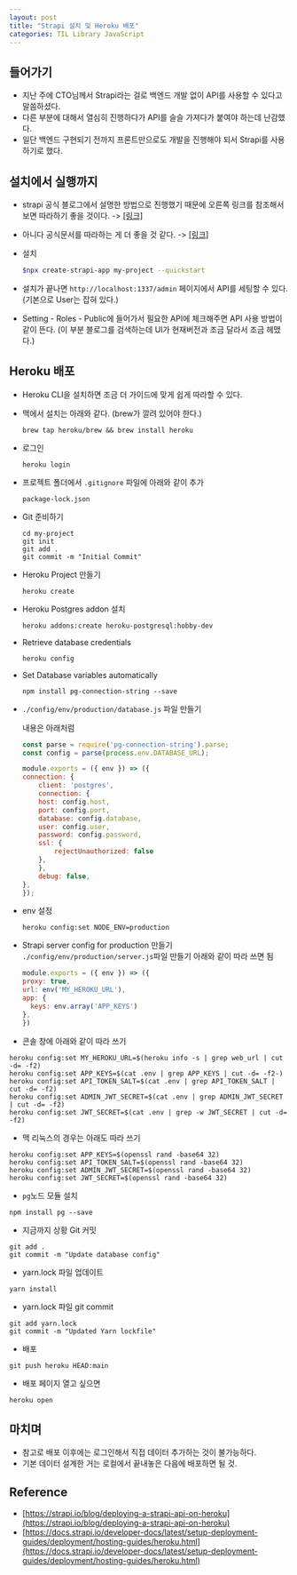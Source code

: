```yaml
---
layout: post
title: "Strapi 설치 및 Heroku 배포"
categories: TIL Library JavaScript
---
```


## 들어가기

- 지난 주에 CTO님께서 Strapi라는 걸로 백엔드 개발 없이 API를 사용할 수 있다고 말씀하셨다.
- 다른 부분에 대해서 열심히 진행하다가 API를 슬슬 가져다가 붙여야 하는데 난감했다.
- 일단 백엔드 구현되기 전까지 프론트만으로도 개발을 진행해야 되서 Strapi를 사용하기로 했다.

## 설치에서 실행까지

- strapi 공식 블로그에서 설명한 방법으로 진행했기 때문에 오른쪽 링크를 참조해서 보면 따라하기 좋을 것이다. -> [[링크]](https://strapi.io/blog/deploying-a-strapi-api-on-heroku)
- 아니다 공식문서를 따라하는 게 더 좋을 것 같다. -> [[링크]](https://docs.strapi.io/developer-docs/latest/setup-deployment-guides/deployment/hosting-guides/heroku.html)

- 설치

  ```bash
  $npx create-strapi-app my-project --quickstart
  ```

- 설치가 끝나면 `http://localhost:1337/admin` 페이지에서 API를 세팅할 수 있다.
  (기본으로 User는 잡혀 있다.)

- Setting - Roles - Public에 들어가서 필요한 API에 체크해주면 API 사용 방법이 같이 뜬다.
  (이 부분 블로그를 검색하는데 UI가 현재버전과 조금 달라서 조금 헤맸다.)

## Heroku 배포

- Heroku CLI을 설치하면 조금 더 가이드에 맞게 쉽게 따라할 수 있다.

- 맥에서 설치는 아래와 같다. (brew가 깔려 있어야 한다.)

  ```
  brew tap heroku/brew && brew install heroku
  ```

- 로그인

  ```
  heroku login
  ```

- 프로젝트 폴더에서 `.gitignore` 파일에 아래와 같이 추가

  ```
  package-lock.json
  ```

- Git 준비하기

  ```
  cd my-project
  git init
  git add .
  git commit -m "Initial Commit"
  ```

- Heroku Project 만들기

  ```
  heroku create
  ```

- Heroku Postgres addon 설치

  ```
  heroku addons:create heroku-postgresql:hobby-dev
  ```

- Retrieve database credentials

  ```
  heroku config
  ```

- Set Database variables automatically

  ```
  npm install pg-connection-string --save
  ```

- `./config/env/production/database.js` 파일 만들기

  내용은 아래처럼

  ```JavaScript
  const parse = require('pg-connection-string').parse;
  const config = parse(process.env.DATABASE_URL);

  module.exports = ({ env }) => ({
  connection: {
      client: 'postgres',
      connection: {
      host: config.host,
      port: config.port,
      database: config.database,
      user: config.user,
      password: config.password,
      ssl: {
          rejectUnauthorized: false
      },
      },
      debug: false,
  },
  });

  ```

- env 설정

  ```
  heroku config:set NODE_ENV=production
  ```

- Strapi server config for production 만들기
  `./config/env/production/server.js`파일 만들기
  아래와 같이 따라 쓰면 됨

  ```JavaScript
  module.exports = ({ env }) => ({
  proxy: true,
  url: env('MY_HEROKU_URL'),
  app: {
    keys: env.array('APP_KEYS')
  },
  })
  ```

- 콘솔 창에 아래와 같이 따라 쓰기

```
heroku config:set MY_HEROKU_URL=$(heroku info -s | grep web_url | cut -d= -f2)
heroku config:set APP_KEYS=$(cat .env | grep APP_KEYS | cut -d= -f2-)
heroku config:set API_TOKEN_SALT=$(cat .env | grep API_TOKEN_SALT | cut -d= -f2)
heroku config:set ADMIN_JWT_SECRET=$(cat .env | grep ADMIN_JWT_SECRET | cut -d= -f2)
heroku config:set JWT_SECRET=$(cat .env | grep -w JWT_SECRET | cut -d= -f2)
```

- 맥 리눅스의 경우는 아래도 따라 쓰기

```
heroku config:set APP_KEYS=$(openssl rand -base64 32)
heroku config:set API_TOKEN_SALT=$(openssl rand -base64 32)
heroku config:set ADMIN_JWT_SECRET=$(openssl rand -base64 32)
heroku config:set JWT_SECRET=$(openssl rand -base64 32)
```

- `pg`노드 모듈 설치

```
npm install pg --save
```

- 지금까지 상황 Git 커밋

```
git add .
git commit -m "Update database config"
```

- yarn.lock 파일 업데이트

```
yarn install
```

- yarn.lock 파일 git commit

```
git add yarn.lock
git commit -m "Updated Yarn lockfile"
```

- 배포

```
git push heroku HEAD:main
```

- 배포 페이지 열고 싶으면

```
heroku open
```

## 마치며

- 참고로 배포 이후에는 로그인해서 직접 데이터 추가하는 것이 불가능하다.
- 기본 데이터 설계한 거는 로컬에서 끝내놓은 다음에 배포하면 될 것.

## Reference

- [https://strapi.io/blog/deploying-a-strapi-api-on-heroku](https://strapi.io/blog/deploying-a-strapi-api-on-heroku)
- [https://docs.strapi.io/developer-docs/latest/setup-deployment-guides/deployment/hosting-guides/heroku.html](https://docs.strapi.io/developer-docs/latest/setup-deployment-guides/deployment/hosting-guides/heroku.html)
